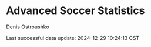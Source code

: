 # Advanced Soccer Statistics
Denis Ostroushko

<!-- gfm -->

Last successful data update: 2024-12-29 10:24:13 CST
